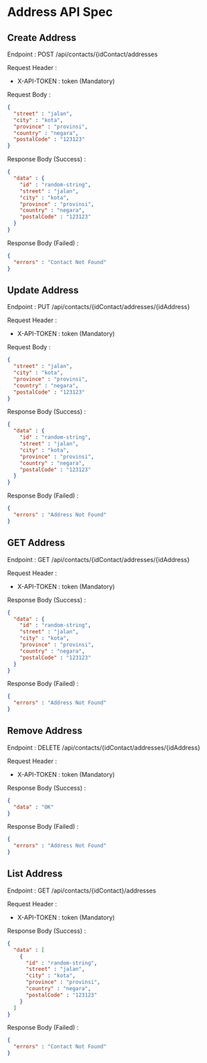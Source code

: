 # Address API Spec

## Create Address

Endpoint : POST /api/contacts/{idContact/addresses

Request Header :

- X-API-TOKEN : token (Mandatory)

Request Body :

```json
{
  "street" : "jalan",
  "city" : "kota",
  "province" : "provinsi",
  "country" : "negara",
  "postalCode" : "123123"
}
```
Response Body (Success) :

```json
{
  "data" : {
    "id" : "random-string",
    "street" : "jalan",
    "city" : "kota",
    "province" : "provinsi",
    "country" : "negara",
    "postalCode" : "123123"
  }
}
```

Response Body (Failed) :

```json
{
  "errors" : "Contact Not Found"
}
```

## Update Address

Endpoint : PUT /api/contacts/{idContact/addresses/{idAddress}

Request Header :

- X-API-TOKEN : token (Mandatory)

Request Body :

```json
{
  "street" : "jalan",
  "city" : "kota",
  "province" : "provinsi",
  "country" : "negara",
  "postalCode" : "123123"
}
```
Response Body (Success) :

```json
{
  "data" : {
    "id" : "random-string",
    "street" : "jalan",
    "city" : "kota",
    "province" : "provinsi",
    "country" : "negara",
    "postalCode" : "123123"
  }
}
```

Response Body (Failed) :

```json
{
  "errors" : "Address Not Found"
}
```

## GET Address

Endpoint : GET /api/contacts/{idContact/addresses/{idAddress}

Request Header :

- X-API-TOKEN : token (Mandatory)

Response Body (Success) :

```json
{
  "data" : {
    "id" : "random-string",
    "street" : "jalan",
    "city" : "kota",
    "province" : "provinsi",
    "country" : "negara",
    "postalCode" : "123123"
  }
}
```

Response Body (Failed) :

```json
{
  "errors" : "Address Not Found"
}
```

## Remove Address

Endpoint : DELETE /api/contacts/{idContact/addresses/{idAddress}

Request Header :

- X-API-TOKEN : token (Mandatory)

Response Body (Success) :

```json
{
  "data" : "OK"
}
```

Response Body (Failed) :

```json
{
  "errors" : "Address Not Found"
}
```

## List Address

Endpoint : GET /api/contacts/{idContact}/addresses

Request Header :

- X-API-TOKEN : token (Mandatory)

Response Body (Success) :

```json
{
  "data" : [
    {
      "id" : "random-string",
      "street" : "jalan",
      "city" : "kota",
      "province" : "provinsi",
      "country" : "negara",
      "postalCode" : "123123"
    }
  ]
}
```

Response Body (Failed) :

```json
{
  "errors" : "Contact Not Found"
}
```